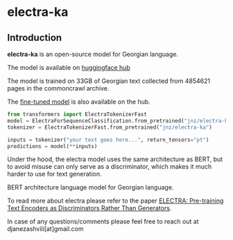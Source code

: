 # electra-ka

## Introduction

**electra-ka** is an open-source model for Georgian language. 

The model is available on [huggingface hub](https://huggingface.co/jnz/electra-ka)

The model is trained on 33GB of Georgian text collected from 4854621 pages in the commoncrawl archive.

The [fine-tuned model](https://huggingface.co/jnz/electra-ka-discrediting) is also available on the hub.

```python
from transformers import ElectraTokenizerFast
model = ElectraForSequenceClassification.from_pretrained("jnz/electra-ka-discrediting")
tokenizer = ElectraTokenizerFast.from_pretrained("jnz/electra-ka")

inputs = tokenizer("your text goes here...", return_tensors="pt")
predictions = model(**inputs)
```

Under the hood, the electra model uses the same architecture as BERT, but to avoid misuse can only serve as a discriminator, which makes it much harder to use for text generation.

BERT architecture language model for Georgian language.

To read more about electra please refer to the paper [ELECTRA: Pre-training Text Encoders as Discriminators Rather Than Generators](https://openreview.net/pdf?id=r1xMH1BtvB).

In case of any questions/comments please feel free to reach out at djanezashvili[at]gmail.com



